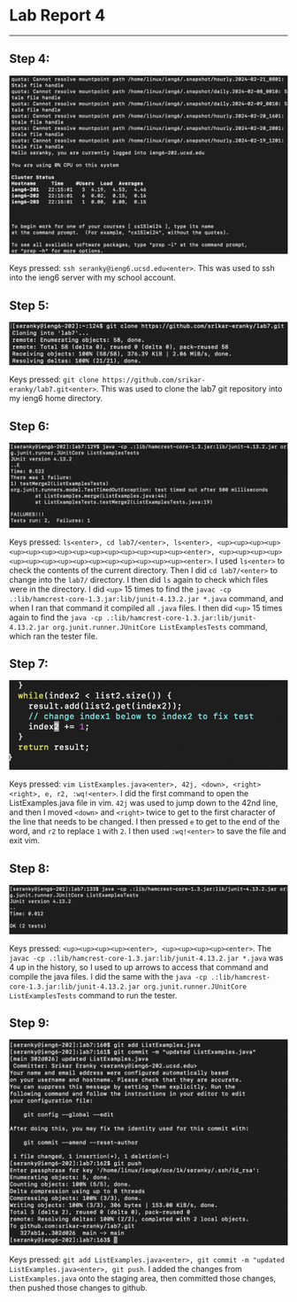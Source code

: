 # Lab Report 4
---

## Step 4:

![Image](step4.png)

Keys pressed: `ssh seranky@ieng6.ucsd.edu<enter>`. This was used to ssh into the ieng6 server with my school account. 

## Step 5:

![Image](step5.png)

Keys pressed: `git clone https://github.com/srikar-eranky/lab7.git<enter>`. This was used to clone the lab7 git repository into my ieng6 home directory.

## Step 6:

![Image](step6.png)

Keys pressed:  `ls<enter>, cd lab7/<enter>, ls<enter>, <up><up><up><up><up><up><up><up><up><up><up><up><up><up><up><enter>, <up><up><up><up><up><up><up><up><up><up><up><up><up><up><up><enter>`. I used `ls<enter>` to check the contents of the current directory. Then I did `cd lab7/<enter>`
to change into the `lab7/` directory. I then did `ls` again to check which files were in the directory. I did `<up>` 15 times to find the `javac -cp .:lib/hamcrest-core-1.3.jar:lib/junit-4.13.2.jar *.java`
command, and when I ran that command it compiled all `.java` files. I then did `<up>` 15 times again to find the `java -cp .:lib/hamcrest-core-1.3.jar:lib/junit-4.13.2.jar org.junit.runner.JUnitCore ListExamplesTests` command, 
which ran the tester file. 

## Step 7:

![Image](step7.png)

Keys pressed: `vim ListExamples.java<enter>, 42j, <down>, <right><right>, e, r2, :wq!<enter>`. I did the first command to open the ListExamples.java file in vim. `42j` was used to jump down to the
42nd line, and then I moved `<down>` and `<right>` twice to get to the first character of the line that needs to be changed. I then pressed `e` to get to the end of the word, and `r2` to replace
`1` with `2`. I then used `:wq!<enter>` to save the file and exit vim. 

## Step 8:

![Image](step8.png)

Keys pressed: `<up><up><up><up><enter>, <up><up><up><up><enter>`. The `javac -cp .:lib/hamcrest-core-1.3.jar:lib/junit-4.13.2.jar *.java` was 4 up in the history, so I used to up
arrows to access that command and compile the java files. I did the same with the `java -cp .:lib/hamcrest-core-1.3.jar:lib/junit-4.13.2.jar org.junit.runner.JUnitCore ListExamplesTests` command to run the tester. 

## Step 9:

![Image](step9.png)

Keys pressed: `git add ListExamples.java<enter>, git commit -m "updated ListExamples.java<enter>, git push`. I added the changes from `ListExamples.java` onto the staging area, then committed those changes, then pushed those changes to github.
